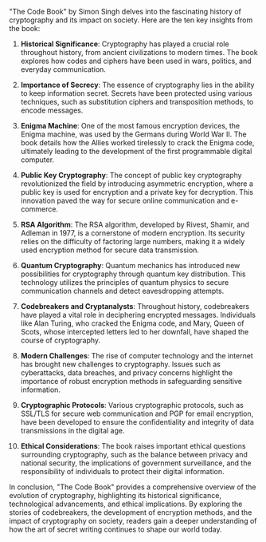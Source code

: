 "The Code Book" by Simon Singh delves into the fascinating history of cryptography and its impact on society. Here are the ten key insights from the book:

1. **Historical Significance**: Cryptography has played a crucial role throughout history, from ancient civilizations to modern times. The book explores how codes and ciphers have been used in wars, politics, and everyday communication.

2. **Importance of Secrecy**: The essence of cryptography lies in the ability to keep information secret. Secrets have been protected using various techniques, such as substitution ciphers and transposition methods, to encode messages.

3. **Enigma Machine**: One of the most famous encryption devices, the Enigma machine, was used by the Germans during World War II. The book details how the Allies worked tirelessly to crack the Enigma code, ultimately leading to the development of the first programmable digital computer.

4. **Public Key Cryptography**: The concept of public key cryptography revolutionized the field by introducing asymmetric encryption, where a public key is used for encryption and a private key for decryption. This innovation paved the way for secure online communication and e-commerce.

5. **RSA Algorithm**: The RSA algorithm, developed by Rivest, Shamir, and Adleman in 1977, is a cornerstone of modern encryption. Its security relies on the difficulty of factoring large numbers, making it a widely used encryption method for secure data transmission.

6. **Quantum Cryptography**: Quantum mechanics has introduced new possibilities for cryptography through quantum key distribution. This technology utilizes the principles of quantum physics to secure communication channels and detect eavesdropping attempts.

7. **Codebreakers and Cryptanalysts**: Throughout history, codebreakers have played a vital role in deciphering encrypted messages. Individuals like Alan Turing, who cracked the Enigma code, and Mary, Queen of Scots, whose intercepted letters led to her downfall, have shaped the course of cryptography.

8. **Modern Challenges**: The rise of computer technology and the internet has brought new challenges to cryptography. Issues such as cyberattacks, data breaches, and privacy concerns highlight the importance of robust encryption methods in safeguarding sensitive information.

9. **Cryptographic Protocols**: Various cryptographic protocols, such as SSL/TLS for secure web communication and PGP for email encryption, have been developed to ensure the confidentiality and integrity of data transmissions in the digital age.

10. **Ethical Considerations**: The book raises important ethical questions surrounding cryptography, such as the balance between privacy and national security, the implications of government surveillance, and the responsibility of individuals to protect their digital information.

In conclusion, "The Code Book" provides a comprehensive overview of the evolution of cryptography, highlighting its historical significance, technological advancements, and ethical implications. By exploring the stories of codebreakers, the development of encryption methods, and the impact of cryptography on society, readers gain a deeper understanding of how the art of secret writing continues to shape our world today.